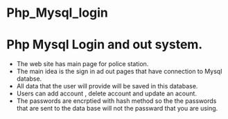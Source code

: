 # Php_Mysql_login 

# Php Mysql Login and out system. 
- The web site has main page for police station.
- The main idea is the sign in ad out pages that have connection to Mysql databse.
- All data that the user will provide will be saved in this database. 
- Users can add account , delete account and update an acount. 
- The passwords are encrptied with hash method so the the passwords that are sent to the data base will not the passward that you are using. 



